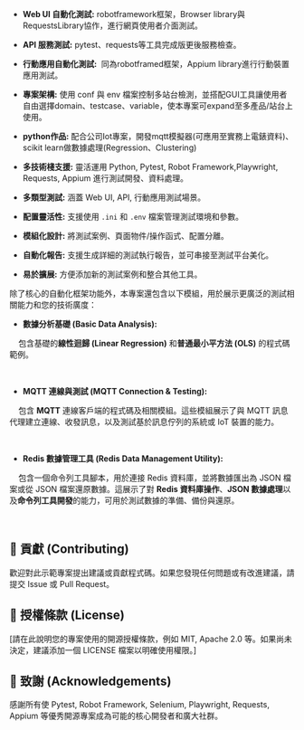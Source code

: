 * **Web UI 自動化測試:** robotframework框架，Browser library與RequestsLibrary協作，進行網頁使用者介面測試。





* **API 服務測試:** pytest、requests等工具完成版更後服務檢查。





* **行動應用自動化測試:**  同為robotframed框架，Appium library進行行動裝置應用測試。





* **專案架構:** 使用 conf 與 env 檔案控制多站台檢測，並搭配GUI工具讓使用者自由選擇domain、testcase、variable，使本專案可expand至多產品/站台上使用。





* **python作品:** 配合公司Iot專案，開發mqtt模擬器(可應用至實務上電錶資料)、scikit learn做數據處理(Regression、Clustering)





* **多技術棧支援:** 靈活運用 Python, Pytest, Robot Framework,Playwright, Requests, Appium 進行測試開發、資料處理。





* **多類型測試:** 涵蓋 Web UI, API, 行動應用測試場景。





* **配置靈活性:** 支援使用 `.ini` 和 `.env` 檔案管理測試環境和參數。





* **模組化設計:** 將測試案例、頁面物件/操作函式、配置分離。





* **自動化報告:** 支援生成詳細的測試執行報告，並可串接至測試平台美化。





* **易於擴展:** 方便添加新的測試案例和整合其他工具。







除了核心的自動化框架功能外，本專案還包含以下模組，用於展示更廣泛的測試相關能力和您的技術廣度：





* **數據分析基礎 (Basic Data Analysis):**

    包含基礎的**線性迴歸 (Linear Regression)** 和**普通最小平方法 (OLS)** 的程式碼範例。



    

* **MQTT 連線與測試 (MQTT Connection & Testing):**

    包含 **MQTT** 連線客戶端的程式碼及相關模組。這些模組展示了與 MQTT 訊息代理建立連線、收發訊息，以及測試基於訊息佇列的系統或 IoT 裝置的能力。



    

* **Redis 數據管理工具 (Redis Data Management Utility):**

    包含一個命令列工具腳本，用於連接 Redis 資料庫，並將數據匯出為 JSON 檔案或從 JSON 檔案還原數據。這展示了對 **Redis 資料庫操作**、**JSON 數據處理**以及**命令列工具開發**的能力，可用於測試數據的準備、備份與還原。



    





## 🤝 貢獻 (Contributing)



歡迎對此示範專案提出建議或貢獻程式碼。如果您發現任何問題或有改進建議，請提交 Issue 或 Pull Request。



## 📄 授權條款 (License)



[請在此說明您的專案使用的開源授權條款，例如 MIT, Apache 2.0 等。如果尚未決定，建議添加一個 LICENSE 檔案以明確使用權限。]



## 🙏 致謝 (Acknowledgements)



感謝所有使 Pytest, Robot Framework, Selenium, Playwright, Requests, Appium 等優秀開源專案成為可能的核心開發者和廣大社群。
